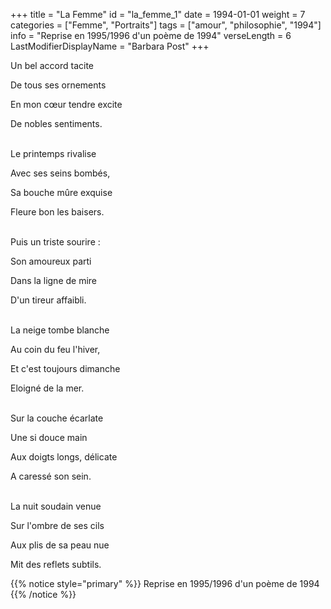 +++
title = "La Femme"
id = "la_femme_1"
date = 1994-01-01
weight = 7
categories = ["Femme", "Portraits"]
tags = ["amour", "philosophie", "1994"]
info = "Reprise en 1995/1996 d'un poème de 1994"
verseLength = 6
LastModifierDisplayName = "Barbara Post"
+++

Un bel accord tacite

De tous ses ornements

En mon cœur tendre excite

De nobles sentiments.

 \
Le printemps rivalise

Avec ses seins bombés,

Sa bouche mûre exquise

Fleure bon les baisers.

 \
Puis un triste sourire :

Son amoureux parti

Dans la ligne de mire

D'un tireur affaibli.

 \
La neige tombe blanche

Au coin du feu l'hiver,

Et c'est toujours dimanche

Eloigné de la mer.

 \
Sur la couche écarlate

Une si douce main

Aux doigts longs, délicate

A caressé son sein.

 \
La nuit soudain venue

Sur l'ombre de ses cils

Aux plis de sa peau nue

Mit des reflets subtils.

{{% notice style="primary" %}}
Reprise en 1995/1996 d'un poème de 1994
{{% /notice %}}
